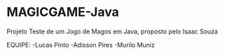 # MAGICGAME-Java
Projeto Teste de um Jogo de Magos em Java, proposto pelo Isaac Souza

EQUIPE:
-Lucas Pinto
-Adisson Pires
-Murilo Muniz
